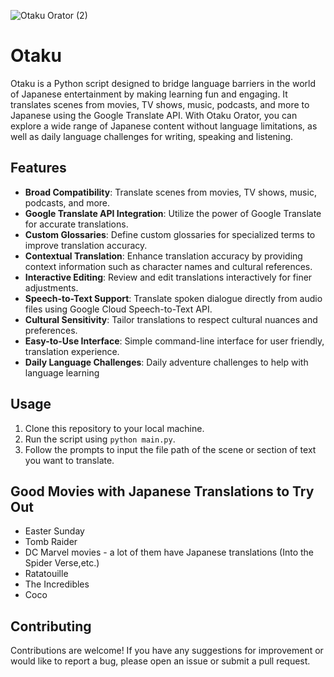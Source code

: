 ![Otaku Orator (2)](https://github.com/TechieTeee/Otaku/assets/100870737/921c4825-5968-402e-9387-484fa87c6d34)
# Otaku
Otaku is a Python script designed to bridge language barriers in the world of Japanese entertainment by making learning fun and engaging. It translates scenes from movies, TV shows, music, podcasts, and more to Japanese using the Google Translate API. With Otaku Orator, you can explore a wide range of Japanese content without language limitations, as well as daily language challenges for writing, speaking and listening.

## Features
- **Broad Compatibility**: Translate scenes from movies, TV shows, music, podcasts, and more.
- **Google Translate API Integration**: Utilize the power of Google Translate for accurate translations.
- **Custom Glossaries**: Define custom glossaries for specialized terms to improve translation accuracy.
- **Contextual Translation**: Enhance translation accuracy by providing context information such as character names and cultural references.
- **Interactive Editing**: Review and edit translations interactively for finer adjustments.
- **Speech-to-Text Support**: Translate spoken dialogue directly from audio files using Google Cloud Speech-to-Text API.
- **Cultural Sensitivity**: Tailor translations to respect cultural nuances and preferences.
- **Easy-to-Use Interface**: Simple command-line interface for user friendly, translation experience.
- **Daily Language Challenges**: Daily adventure challenges to help with language learning

## Usage
1. Clone this repository to your local machine.
2. Run the script using `python main.py`.
3. Follow the prompts to input the file path of the scene or section of text you want to translate.

## Good Movies with Japanese Translations to Try Out
- Easter Sunday
- Tomb Raider
- DC Marvel movies - a lot of them have Japanese translations (Into the Spider Verse,etc.)
- Ratatouille
- The Incredibles
- Coco


## Contributing
Contributions are welcome! If you have any suggestions for improvement or would like to report a bug, please open an issue or submit a pull request.
